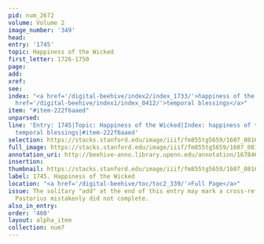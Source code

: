 ```yaml
---
pid: num_2672
volume: Volume 2
image_number: '349'
head:
entry: '1745'
topic: Happiness of the Wicked
first_letter: 1726-1750
page:
add:
xref:
see:
index: "<a href='/digital-beehive/index2/index_1733/'>happiness of the wicked</a>|<a
  href='/digital-beehive/index1/index_0412/'>temporal blessings</a>"
item: "#item-222f6aaed"
unparsed:
line: 'Entry: 1745|Topic: Happiness of the Wicked|Index: happiness of the wicked|Index:
  temporal blessings|#item-222f6aaed'
selection: https://stacks.stanford.edu/image/iiif/fm855tg5659/1607_0816/323,2058,2856,600/full/0/default.jpg
full_image: https://stacks.stanford.edu/image/iiif/fm855tg5659/1607_0816/full/full/0/default.jpg
annotation_uri: http://beehive-anno.library.upenn.edu/annotation/1678464645482
insertion:
thumbnail: https://stacks.stanford.edu/image/iiif/fm855tg5659/1607_0816/323,2058,600,180/250,/0/default.jpg
label: 1745. Happiness of the Wicked
location: "<a href='/digital-beehive/toc/toc2_339/'>Full Page</a>"
issue: The solitary "add" at the end of this entry may mark a cross-reference that
  Pastorius mistakenly did not complete.
also_in_entry:
order: '460'
layout: alpha_item
collection: num7
---
```

